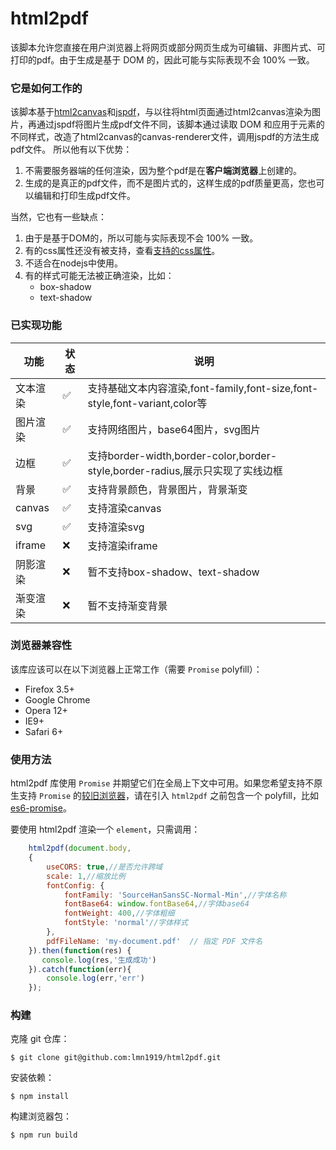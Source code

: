 html2pdf
===========

<!-- [主页](https://html2canvas.hertzen.com) | [下载](https://github.com/niklasvh/html2canvas/releases) | [问题](https://github.com/niklasvh/html2canvas/discussions/categories/q-a)

[![Gitter](https://badges.gitter.im/Join%20Chat.svg)](https://gitter.im/niklasvh/html2canvas?utm_source=badge&utm_medium=badge&utm_campaign=pr-badge) 
![CI](https://github.com/niklasvh/html2canvas/workflows/CI/badge.svg?branch=master)
[![NPM Downloads](https://img.shields.io/npm/dm/html2canvas.svg)](https://www.npmjs.org/package/html2canvas)
[![NPM Version](https://img.shields.io/npm/v/html2canvas.svg)](https://www.npmjs.org/package/html2canvas) -->


该脚本允许您直接在用户浏览器上将网页或部分网页生成为可编辑、非图片式、可打印的pdf。由于生成是基于 DOM 的，因此可能与实际表现不会 100% 一致。

### 它是如何工作的
该脚本基于[html2canvas](https://github.com/niklasvh/html2canvas)和[jspdf](https://github.com/MrRio/jsPDF)，与以往将html页面通过html2canvas渲染为图片，再通过jspdf将图片生成pdf文件不同，该脚本通过读取 DOM 和应用于元素的不同样式，改造了html2canvas的canvas-renderer文件，调用jspdf的方法生成pdf文件。
所以他有以下优势：
1. 不需要服务器端的任何渲染，因为整个pdf是在**客户端浏览器**上创建的。
2. 生成的是真正的pdf文件，而不是图片式的，这样生成的pdf质量更高，您也可以编辑和打印生成pdf文件。
   
当然，它也有一些缺点：
1. 由于是基于DOM的，所以可能与实际表现不会 100% 一致。
2. 有的css属性还没有被支持，查看[支持的css属性](https://www.html2canvas.cn/html2canvas-features.html)。
3. 不适合在nodejs中使用。
4. 有的样式可能无法被正确渲染，比如：
    - box-shadow
    - text-shadow
  

### 已实现功能
| 功能     | 状态     | 说明                                                                          |
| -------- | -------- | ----------------------------------------------------------------------------- |
| 文本渲染 | ✅        | 支持基础文本内容渲染,font-family,font-size,font-style,font-variant,color等    |
| 图片渲染 | ✅        | 支持网络图片，base64图片，svg图片                                             |
| 边框     | ✅        | 支持border-width,border-color,border-style,border-radius,展示只实现了实线边框 |
| 背景     | ✅        | 支持背景颜色，背景图片，背景渐变                                              |
| canvas   | ✅        | 支持渲染canvas                                                                |
| svg      | ✅        | 支持渲染svg                                                                   |
| iframe   | ❌        | 支持渲染iframe                                                                |
| 阴影渲染 | ❌        | 暂不支持box-shadow、text-shadow                                               |
| 渐变渲染 | ❌        | 暂不支持渐变背景                                                              |




### 浏览器兼容性

该库应该可以在以下浏览器上正常工作（需要 `Promise` polyfill）：

* Firefox 3.5+
* Google Chrome
* Opera 12+
* IE9+
* Safari 6+

### 使用方法

html2pdf 库使用 `Promise` 并期望它们在全局上下文中可用。如果您希望支持不原生支持 `Promise` 的[较旧浏览器](http://caniuse.com/#search=promise)，请在引入 `html2pdf` 之前包含一个 polyfill，比如 [es6-promise](https://github.com/jakearchibald/es6-promise)。

要使用 html2pdf 渲染一个 `element`，只需调用：


```js
    html2pdf(document.body, 
    {
        useCORS: true,//是否允许跨域
        scale: 1,//缩放比例
        fontConfig: {
            fontFamily: 'SourceHanSansSC-Normal-Min',//字体名称
            fontBase64: window.fontBase64,//字体base64
            fontWeight: 400,//字体粗细
            fontStyle: 'normal'//字体样式
        },
        pdfFileName: 'my-document.pdf'  // 指定 PDF 文件名
    }).then(function(res) {
       console.log(res,'生成成功')
    }).catch(function(err){
        console.log(err,'err')
    });
```

### 构建

<!-- 您可以在[这里](https://github.com/niklasvh/html2canvas/releases)下载已构建好的版本。 -->

克隆 git 仓库：

    $ git clone git@github.com:lmn1919/html2pdf.git

安装依赖：

    $ npm install

构建浏览器包：

    $ npm run build

<!-- ### 示例

有关更多信息和示例，请访问[主页](https://html2canvas.hertzen.com)或尝试[测试控制台](https://html2canvas.hertzen.com/tests/)。

### 贡献

如果您希望为项目做出贡献，请将拉取请求发送到 develop 分支。在提交任何更改之前，请尝试测试这些更改是否适用于所有支持的浏览器。如果某些 CSS 属性不受支持或不完整，请在提交任何代码更改之前也为其创建适当的测试。 -->
